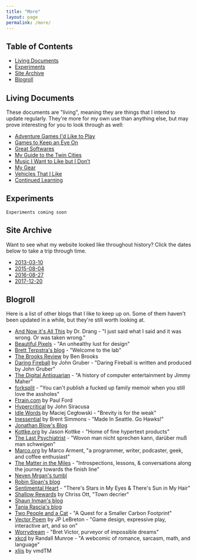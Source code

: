 ```yaml
---
title: "More"
layout: page
permalink: /more/
---
```


## Table of Contents

- [Living Documents](#living-documents)
- [Experiments](#experiments)
- [Site Archive](#site-archive)
- [Blogroll](#blogroll)

## <a name="living-documents">Living Documents</a>

These documents are "living", meaning they are things that I intend to update regularly. They're more for my own use than anything else, but may prove interesting for you to look through as well:

- [Adventure Games I'd Like to Play](./living-documents/adventure-games-id-like-to-play.html)
- [Games to Keep an Eye On](./living-documents/games-to-keep-an-eye-on.html)
- [Great Softwares](./living-documents/great-softwares.html)
- [My Guide to the Twin Cities](./living-documents/my-guide-to-the-twin-cities.html)
- [Music I Want to Like but I Don’t](./living-documents/music-i-want-to-like-but-i-dont.html)
- [My Gear](./living-documents/my-gear.html)
- [Vehicles That I Like](./living-documents/vehicles-that-i-like.html)
- [Continued Learning](https://www.evernote.com/shard/s3/sh/9ef6d64b-4363-4d21-9d40-7c2d1a15439c/b19f5ac0c6334fac04305f4ffb4501e4)

<!-- - [hisaac’s Rules for Social Etiquette][4] -->

## <a name="experiments">Experiments</a>

`Experiments coming soon`

## <a name="site-archive">Site Archive</a>

Want to see what my website looked like throughout history? Click the dates below to take a trip through time.

- [2013-03-10](/site-archive/2013-03-10/)
- [2015-08-04](/site-archive/2015-08-04/)
- [2016-08-27](/site-archive/2016-08-27/)
- [2017-12-20](/site-archive/2017-12-20/)

## <a name="blogroll">Blogroll</a>

Here is a list of other blogs that I like to keep up on. Some of them haven't been updated in a while, but they're still worth looking at.

- [And Now it's All This](http://leancrew.com/all-this/) by Dr. Drang - "I just said what I said and it was wrong. Or was taken wrong."
- [Beautiful Pixels](https://beautifulpixels.com) - "An unhealthy lust for design"
- [Brett Terpstra's blog](http://brettterpstra.com) - "Welcome to the lab"
- [The Brooks Review](https://brooksreview.net) by Ben Brooks
- [Daring Fireball](https://daringfireball.net) by John Gruber - "Daring Fireball is written and produced by John Gruber"
- [The Digital Antiquarian](https://www.filfre.net) - "A history of computer entertainment by Jimmy Maher"
- [forksplit](http://forksplit.blogspot.com) - "You can't publish a fucked up family memoir when you still love the assholes"
- [Ftrain.com](http://www.ftrain.com) by Paul Ford
- [Hypercritical](http://hypercritical.co) by John Siracusa
- [Idle Words](http://idlewords.com) by Maciej Cegłowski - "Brevity is for the weak"
- [Inessential](http://inessential.com) by Brent Simmons - "Made In Seattle. Go Hawks!"
- [Jonathan Blow's Blog](http://number-none.com/blow/blog/)
- [Kottke.org](https://kottke.org) by Jason Kottke - "Home of fine hypertext products"
- [The Last Psychiatrist](https://thelastpsychiatrist.com) - "Wovon man nicht sprechen kann, darüber muß man schweigen"
- [Marco.org](https://marco.org) by Marco Arment, "a programmer, writer, podcaster, geek, and coffee enthusiast"
- [The Matter in the Miles](http://matterinthemiles.blogspot.com) - "Introspections, lessons, & conversations along the journey towards the finish line"
- [Neven Mrgan's tumbl](http://mrgan.tumblr.com)
- [Robin Sloan's blog](https://www.robinsloan.com/notes/)
- [Sentimental Heart](https://krdugan.wordpress.com) - "There's Stars in My Eyes & There's Sun in My Hair"
- [Shallow Rewards](https://medium.com/@shallowrewards) by Chriss Ott, "Town decrier"
- [Shaun Inman's blog](https://shauninman.com/blog)
- [Tania Rascia's blog](https://www.taniarascia.com)
- [Two People and a Cat](http://twopeopleandacat.com) - "A Quest for a Smaller Carbon Footprint"
- [Vector Poem](http://vectorpoem.com/news/) by JP LeBreton - "Game design, expressive play, interactive art, and so on"
- [Worrydream](http://worrydream.com) - "Bret Victor, purveyor of impossible dreams"
- [xkcd](https://xkcd.com) by Randall Munroe - "A webcomic of romance, sarcasm, math, and language"
- [xliis](https://xliis.com) by vmdTM
